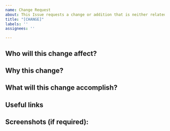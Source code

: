 ```yaml
---
name: Change Request
about: This Issue requests a change or addition that is neither related to a feature nor a bug
title: "[CHANGE]"
labels: ''
assignees: ''

---
```


## Who will this change affect?
<!-- Ex. Users, Developers, Contributors etc. -->

## Why this change?
<!-- Describe the reason for suggesting this change -->

## What will this change accomplish?
<!-- Describe the outcome of implementing this change. How will it help the project -->

## Useful links
<!-- Any useful links supporting the change -->

## Screenshots (if required):
